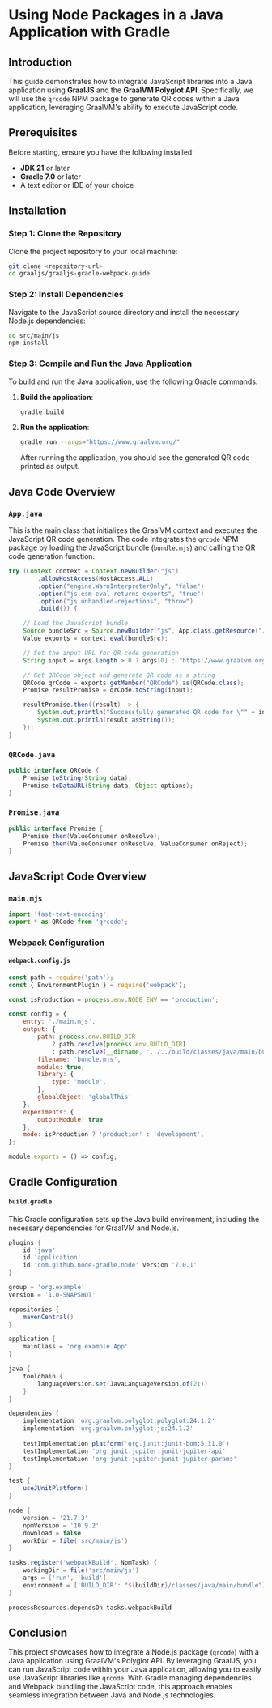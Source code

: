 # Using Node Packages in a Java Application with Gradle

## Introduction
This guide demonstrates how to integrate JavaScript libraries into a Java application using **GraalJS** and the **GraalVM Polyglot API**. Specifically, we will use the `qrcode` NPM package to generate QR codes within a Java application, leveraging GraalVM's ability to execute JavaScript code.

## Prerequisites
Before starting, ensure you have the following installed:
- **JDK 21** or later
- **Gradle 7.0** or later
- A text editor or IDE of your choice

## Installation

### Step 1: Clone the Repository
Clone the project repository to your local machine:

```sh
git clone <repository-url>
cd graaljs/graaljs-gradle-webpack-guide
```

### Step 2: Install Dependencies
Navigate to the JavaScript source directory and install the necessary Node.js dependencies:

```sh
cd src/main/js
npm install
```

### Step 3: Compile and Run the Java Application
To build and run the Java application, use the following Gradle commands:

1. **Build the application**:

   ```sh
   gradle build
   ```

2. **Run the application**:

   ```sh
   gradle run --args="https://www.graalvm.org/"
   ```

   After running the application, you should see the generated QR code printed as output.

## Java Code Overview

### `App.java`
This is the main class that initializes the GraalVM context and executes the JavaScript QR code generation. The code integrates the `qrcode` NPM package by loading the JavaScript bundle (`bundle.mjs`) and calling the QR code generation function.

```java
try (Context context = Context.newBuilder("js")
        .allowHostAccess(HostAccess.ALL)
        .option("engine.WarnInterpreterOnly", "false")
        .option("js.esm-eval-returns-exports", "true")
        .option("js.unhandled-rejections", "throw")
        .build()) {

    // Load the JavaScript bundle
    Source bundleSrc = Source.newBuilder("js", App.class.getResource("/bundle/bundle.mjs")).build();
    Value exports = context.eval(bundleSrc);

    // Set the input URL for QR code generation
    String input = args.length > 0 ? args[0] : "https://www.graalvm.org/javascript/";

    // Get QRCode object and generate QR code as a string
    QRCode qrCode = exports.getMember("QRCode").as(QRCode.class);
    Promise resultPromise = qrCode.toString(input);

    resultPromise.then((result) -> {
        System.out.println("Successfully generated QR code for \"" + input + "\".");
        System.out.println(result.asString());
    });
}
```

### `QRCode.java`
```java
public interface QRCode {
    Promise toString(String data);
    Promise toDataURL(String data, Object options);
}
```

### `Promise.java`
```java
public interface Promise {
    Promise then(ValueConsumer onResolve);
    Promise then(ValueConsumer onResolve, ValueConsumer onReject);
}
```

## JavaScript Code Overview

### `main.mjs`
```js
import 'fast-text-encoding';
export * as QRCode from 'qrcode';
```

### Webpack Configuration

#### `webpack.config.js`
```js
const path = require('path');
const { EnvironmentPlugin } = require('webpack');

const isProduction = process.env.NODE_ENV == 'production';

const config = {
    entry: './main.mjs',
    output: {
        path: process.env.BUILD_DIR
            ? path.resolve(process.env.BUILD_DIR)
            : path.resolve(__dirname, '../../build/classes/java/main/bundle'),
        filename: 'bundle.mjs',
        module: true,
        library: {
            type: 'module',
        },
        globalObject: 'globalThis'
    },
    experiments: {
        outputModule: true
    },
    mode: isProduction ? 'production' : 'development',
};

module.exports = () => config;
```

## Gradle Configuration

#### `build.gradle`
This Gradle configuration sets up the Java build environment, including the necessary dependencies for GraalVM and Node.js.

```gradle
plugins {
    id 'java'
    id 'application'
    id 'com.github.node-gradle.node' version '7.0.1'
}

group = 'org.example'
version = '1.0-SNAPSHOT'

repositories {
    mavenCentral()
}

application {
    mainClass = 'org.example.App'
}

java {
    toolchain {
        languageVersion.set(JavaLanguageVersion.of(21))
    }
}

dependencies {
    implementation 'org.graalvm.polyglot:polyglot:24.1.2'
    implementation 'org.graalvm.polyglot:js:24.1.2'
    
    testImplementation platform('org.junit:junit-bom:5.11.0')
    testImplementation 'org.junit.jupiter:junit-jupiter-api'
    testImplementation 'org.junit.jupiter:junit-jupiter-params'
}

test {
    useJUnitPlatform()
}

node {
    version = '21.7.3'
    npmVersion = '10.9.2'
    download = false
    workDir = file('src/main/js')
}

tasks.register('webpackBuild', NpmTask) {
    workingDir = file('src/main/js')
    args = ['run', 'build']
    environment = ['BUILD_DIR': "${buildDir}/classes/java/main/bundle"]
}

processResources.dependsOn tasks.webpackBuild
```

## Conclusion
This project showcases how to integrate a Node.js package (`qrcode`) with a Java application using GraalVM's Polyglot API. By leveraging GraalJS, you can run JavaScript code within your Java application, allowing you to easily use JavaScript libraries like `qrcode`. With Gradle managing dependencies and Webpack bundling the JavaScript code, this approach enables seamless integration between Java and Node.js technologies.
